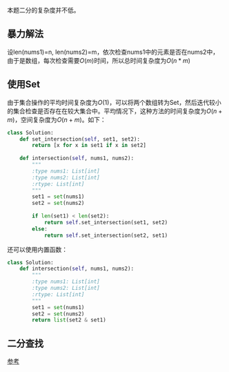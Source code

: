 本题二分的复杂度并不低。

## 暴力解法
设len(nums1)=n, len(nums2)=m，依次检查nums1中的元素是否在nums2中，由于是数组，每次检查需要$O(m)$时间，所以总时间复杂度为$O(n*m)$
## 使用Set

由于集合操作的平均时间复杂度为$O(1)$，可以将两个数组转为Set，然后迭代较小的集合检查是否存在在较大集合中。平均情况下，这种方法的时间复杂度为$O(n+m)$，空间复杂度为$O(n+m)$。如下：

```python
class Solution:
    def set_intersection(self, set1, set2):
        return [x for x in set1 if x in set2]
        
    def intersection(self, nums1, nums2):
        """
        :type nums1: List[int]
        :type nums2: List[int]
        :rtype: List[int]
        """  
        set1 = set(nums1)
        set2 = set(nums2)
        
        if len(set1) < len(set2):
            return self.set_intersection(set1, set2)
        else:
            return self.set_intersection(set2, set1)
```
还可以使用内置函数：
```python
class Solution:
    def intersection(self, nums1, nums2):
        """
        :type nums1: List[int]
        :type nums2: List[int]
        :rtype: List[int]
        """  
        set1 = set(nums1)
        set2 = set(nums2)
        return list(set2 & set1)
```

## 二分查找

[参考](https://leetcode-cn.com/problems/intersection-of-two-arrays/solution/duo-chong-jie-fa-jie-jue-349-liang-ge-shu-zu-de-ji/)
